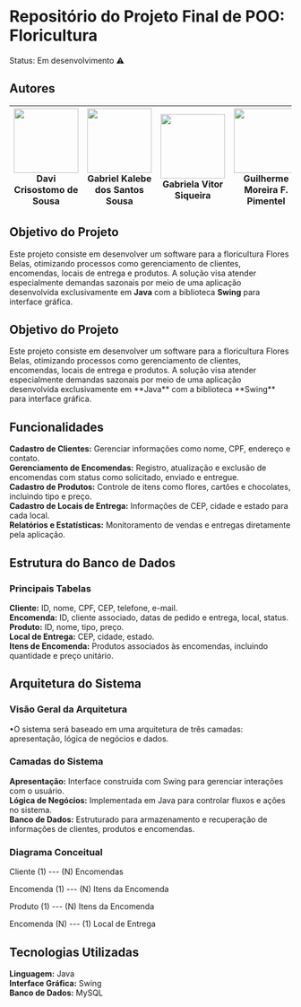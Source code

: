<h1>Repositório do Projeto Final de POO: Floricultura </h1>


Status: Em desenvolvimento ⚠️



<h2>Autores</h2>

| <img src="https://avatars.githubusercontent.com/u/124272180?v=4" width="115"><br><strong>Davi Crisostomo de Sousa</strong> | <img src="https://avatars.githubusercontent.com/u/111618683?s=400&u=5e315cba13d4aae69d6fac477a474725ca7b4613&v=4" width="115"><br><strong>Gabriel Kalebe dos Santos Sousa</strong> | <img src="https://avatars.githubusercontent.com/u/127972306?v=4" width="115"><br><strong>Gabriela Vitor Siqueira</strong> | <img src="https://avatars.githubusercontent.com/u/163136936?v=4" width="115"><br><strong>Guilherme Moreira F. Pimentel</strong> | <img src="https://avatars.githubusercontent.com/u/142953027?v=4" width="115"><br><strong>Gustavo Peres Domingues Larré</strong> |
| :---: | :---: | :---: | :---: | :---: |


<div>
    <h2><strong>Objetivo do Projeto</strong></h2>
    <p>
        Este projeto consiste em desenvolver um software para a floricultura Flores Belas, 
        otimizando processos como gerenciamento de clientes, encomendas, locais de entrega e produtos. 
        A solução visa atender especialmente demandas sazonais por meio de uma aplicação desenvolvida exclusivamente 
        em <strong>Java</strong> com a biblioteca <strong>Swing</strong> para interface gráfica.
    </p>

   ## **Objetivo do Projeto**

<p>Este projeto consiste em desenvolver um software para a floricultura Flores Belas,  
otimizando processos como gerenciamento de clientes, encomendas, locais de entrega e produtos.  
A solução visa atender especialmente demandas sazonais por meio de uma aplicação desenvolvida exclusivamente  
em **Java** com a biblioteca **Swing** para interface gráfica.</p>

## **Funcionalidades**

**Cadastro de Clientes:** Gerenciar informações como nome, CPF, endereço e contato.  
**Gerenciamento de Encomendas:** Registro, atualização e exclusão de encomendas com status como solicitado, enviado e entregue.  
**Cadastro de Produtos:** Controle de itens como flores, cartões e chocolates, incluindo tipo e preço.  
**Cadastro de Locais de Entrega:** Informações de CEP, cidade e estado para cada local.  
**Relatórios e Estatísticas:** Monitoramento de vendas e entregas diretamente pela aplicação.

## **Estrutura do Banco de Dados**

### **Principais Tabelas**

**Cliente:** ID, nome, CPF, CEP, telefone, e-mail.  
**Encomenda:** ID, cliente associado, datas de pedido e entrega, local, status.  
**Produto:** ID, nome, tipo, preço.  
**Local de Entrega:** CEP, cidade, estado.  
**Itens de Encomenda:** Produtos associados às encomendas, incluindo quantidade e preço unitário.

## **Arquitetura do Sistema**
<p>
    <h3>Visão Geral da Arquitetura</h3>
    •O sistema será baseado em uma arquitetura de três camadas: apresentação, lógica de negócios e dados.

</p>

### **Camadas do Sistema**

**Apresentação:** Interface construída com Swing para gerenciar interações com o usuário.  
**Lógica de Negócios:** Implementada em Java para controlar fluxos e ações no sistema.  
**Banco de Dados:** Estruturado para armazenamento e recuperação de informações de clientes, produtos e encomendas.

### **Diagrama Conceitual**

<p>Cliente (1) --- (N) Encomendas</p>
<p>Encomenda (1) --- (N) Itens da Encomenda</p>
<p>Produto (1) --- (N) Itens da Encomenda</p>
<p>Encomenda (N) --- (1) Local de Entrega</p>




## **Tecnologias Utilizadas**

**Linguagem:** Java  
**Interface Gráfica:** Swing  
**Banco de Dados:** MySQL  


</div>

